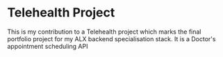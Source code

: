 # Telehealth Project

This is my contribution to a Telehealth project which marks the final portfolio project for my ALX backend specialisation stack. 
It is a Doctor's appointment scheduling API
